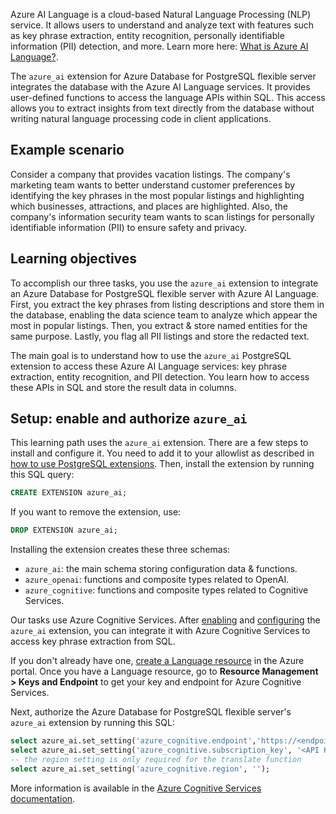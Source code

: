 Azure AI Language is a cloud-based Natural Language Processing (NLP) service. It allows users to understand and analyze text with features such as key phrase extraction, entity recognition, personally identifiable information (PII) detection, and more. Learn more here: [What is Azure AI Language?](/azure/ai-services/language-service/overview).

The `azure_ai` extension for Azure Database for PostgreSQL flexible server integrates the database with the Azure AI Language services. It provides user-defined functions to access the language APIs within SQL. This access allows you to extract insights from text directly from the database without writing natural language processing code in client applications.

## Example scenario

Consider a company that provides vacation listings. The company's marketing team wants to better understand customer preferences by identifying the key phrases in the most popular listings and highlighting which businesses, attractions, and places are highlighted. Also, the company's information security team wants to scan listings for personally identifiable information (PII) to ensure safety and privacy.

## Learning objectives

To accomplish our three tasks, you use the `azure_ai` extension to integrate an Azure Database for PostgreSQL flexible server with Azure AI Language. First, you extract the key phrases from listing descriptions and store them in the database, enabling the data science team to analyze which appear the most in popular listings. Then, you extract & store named entities for the same purpose. Lastly, you flag all PII listings and store the redacted text.

The main goal is to understand how to use the `azure_ai` PostgreSQL extension to access these Azure AI Language services: key phrase extraction, entity recognition, and PII detection. You learn how to access these APIs in SQL and store the result data in columns.

## Setup: enable and authorize `azure_ai`

This learning path uses the `azure_ai` extension. There are a few steps to install and configure it. You need to add it to your allowlist as described in [how to use PostgreSQL extensions](/azure/postgresql/flexible-server/concepts-extensions#how-to-use-postgresql-extensions). Then, install the extension by running this SQL query:

```sql
CREATE EXTENSION azure_ai;
```

If you want to remove the extension, use:

```sql
DROP EXTENSION azure_ai;
```

Installing the extension creates these three schemas:

- `azure_ai`: the main schema storing configuration data & functions.
- `azure_openai`: functions and composite types related to OpenAI.
- `azure_cognitive`: functions and composite types related to Cognitive Services.

Our tasks use Azure Cognitive Services. After [enabling](/azure/postgresql/flexible-server/generative-ai-azure-overview#enable-the-azure_ai-extension) and [configuring](/azure/postgresql/flexible-server/generative-ai-azure-overview#configure-the-azure_ai-extension) the `azure_ai` extension, you can integrate it with Azure Cognitive Services to access key phrase extraction from SQL.

If you don't already have one, [create a Language resource](https://portal.azure.com/#create/Microsoft.CognitiveServicesTextAnalytics) in the Azure portal. Once you have a Language resource, go to **Resource Management > Keys and Endpoint** to get your key and endpoint for Azure Cognitive Services.

Next, authorize the Azure Database for PostgreSQL flexible server's `azure_ai` extension by running this SQL:

```sql
select azure_ai.set_setting('azure_cognitive.endpoint','https://<endpoint>.cognitiveservices.azure.com');
select azure_ai.set_setting('azure_cognitive.subscription_key', '<API Key>');
-- the region setting is only required for the translate function
select azure_ai.set_setting('azure_cognitive.region', '');
```

More information is available in the [Azure Cognitive Services documentation](/azure/postgresql/flexible-server/generative-ai-azure-cognitive#configure-azure_ai-extension-with-azure-cognitive-services).
